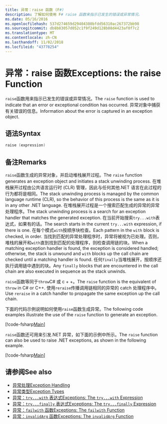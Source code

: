 ```yaml
---
title: 异常：raise 函数 (F#)
description: 了解如何使用 F# raise 函数来指示已发生的错误或异常情况。
ms.date: 05/16/2016
ms.openlocfilehash: 537d274659d29404380bfdd56310ac267372bb98
ms.sourcegitcommit: db8b83057d052c1f9f249d128b08d4423af0f7c2
ms.translationtype: MT
ms.contentlocale: zh-CN
ms.lasthandoff: 11/02/2018
ms.locfileid: "43778254"
---
```

# <a name="exceptions-the-raise-function"></a><span data-ttu-id="3a3b2-103">异常：raise 函数</span><span class="sxs-lookup"><span data-stu-id="3a3b2-103">Exceptions: the raise Function</span></span>

<span data-ttu-id="3a3b2-104">`raise`函数用来指示已发生的错误或异常情况。</span><span class="sxs-lookup"><span data-stu-id="3a3b2-104">The `raise` function is used to indicate that an error or exceptional condition has occurred.</span></span> <span data-ttu-id="3a3b2-105">异常对象中捕获有关错误的信息。</span><span class="sxs-lookup"><span data-stu-id="3a3b2-105">Information about the error is captured in an exception object.</span></span>

## <a name="syntax"></a><span data-ttu-id="3a3b2-106">语法</span><span class="sxs-lookup"><span data-stu-id="3a3b2-106">Syntax</span></span>

```fsharp
raise (expression)
```

## <a name="remarks"></a><span data-ttu-id="3a3b2-107">备注</span><span class="sxs-lookup"><span data-stu-id="3a3b2-107">Remarks</span></span>

<span data-ttu-id="3a3b2-108">`raise`函数生成的异常对象，并启动堆栈展开过程。</span><span class="sxs-lookup"><span data-stu-id="3a3b2-108">The `raise` function generates an exception object and initiates a stack unwinding process.</span></span> <span data-ttu-id="3a3b2-109">在堆栈展开过程由公共语言运行时 (CLR) 管理，因此与任何其他.NET 语言在此过程的行为都将是相同。</span><span class="sxs-lookup"><span data-stu-id="3a3b2-109">The stack unwinding process is managed by the common language runtime (CLR), so the behavior of this process is the same as it is in any other .NET language.</span></span> <span data-ttu-id="3a3b2-110">在堆栈展开过程是一个搜索匹配生成的异常的异常处理程序。</span><span class="sxs-lookup"><span data-stu-id="3a3b2-110">The stack unwinding process is a search for an exception handler that matches the generated exception.</span></span> <span data-ttu-id="3a3b2-111">在当前开始搜索`try...with`表达式，如果有的话。</span><span class="sxs-lookup"><span data-stu-id="3a3b2-111">The search starts in the current `try...with` expression, if there is one.</span></span> <span data-ttu-id="3a3b2-112">在每个模式`with`按顺序块检查。</span><span class="sxs-lookup"><span data-stu-id="3a3b2-112">Each pattern in the `with` block is checked, in order.</span></span> <span data-ttu-id="3a3b2-113">当找到匹配的异常处理程序时，异常将被视为已处理。否则，堆栈的展开和`with`直到找到匹配的处理程序，则检查调用链的块。</span><span class="sxs-lookup"><span data-stu-id="3a3b2-113">When a matching exception handler is found, the exception is considered handled; otherwise, the stack is unwound and `with` blocks up the call chain are checked until a matching handler is found.</span></span> <span data-ttu-id="3a3b2-114">任何`finally`当堆栈展开，按顺序还执行调用链中遇到的块。</span><span class="sxs-lookup"><span data-stu-id="3a3b2-114">Any `finally` blocks that are encountered in the call chain are also executed in sequence as the stack unwinds.</span></span>

<span data-ttu-id="3a3b2-115">`raise`函数等同于`throw`C# 或 c + +。</span><span class="sxs-lookup"><span data-stu-id="3a3b2-115">The `raise` function is the equivalent of `throw` in C# or C++.</span></span> <span data-ttu-id="3a3b2-116">使用`reraise`传播调用链相同的异常的 catch 处理程序中。</span><span class="sxs-lookup"><span data-stu-id="3a3b2-116">Use `reraise` in a catch handler to propagate the same exception up the call chain.</span></span>

<span data-ttu-id="3a3b2-117">下面的代码示例说明如何使用`raise`函数生成异常。</span><span class="sxs-lookup"><span data-stu-id="3a3b2-117">The following code examples illustrate the use of the `raise` function to generate an exception.</span></span>

[!code-fsharp[Main](../../../../samples/snippets/fsharp/lang-ref-2/snippet5801.fs)]

<span data-ttu-id="3a3b2-118">`raise`函数还可用来引发.NET 异常，如下面的示例中所示。</span><span class="sxs-lookup"><span data-stu-id="3a3b2-118">The `raise` function can also be used to raise .NET exceptions, as shown in the following example.</span></span>

[!code-fsharp[Main](../../../../samples/snippets/fsharp/lang-ref-2/snippet5802.fs)]

## <a name="see-also"></a><span data-ttu-id="3a3b2-119">请参阅</span><span class="sxs-lookup"><span data-stu-id="3a3b2-119">See also</span></span>

- [<span data-ttu-id="3a3b2-120">异常处理</span><span class="sxs-lookup"><span data-stu-id="3a3b2-120">Exception Handling</span></span>](index.md)
- [<span data-ttu-id="3a3b2-121">异常类型</span><span class="sxs-lookup"><span data-stu-id="3a3b2-121">Exception Types</span></span>](exception-types.md)
- [<span data-ttu-id="3a3b2-122">异常：`try...with` 表达式</span><span class="sxs-lookup"><span data-stu-id="3a3b2-122">Exceptions: The `try...with` Expression</span></span>](the-try-with-expression.md)
- [<span data-ttu-id="3a3b2-123">异常：`try...finally` 表达式</span><span class="sxs-lookup"><span data-stu-id="3a3b2-123">Exceptions: The `try...finally` Expression</span></span>](the-try-finally-expression.md)
- [<span data-ttu-id="3a3b2-124">异常：`failwith` 函数</span><span class="sxs-lookup"><span data-stu-id="3a3b2-124">Exceptions: The `failwith` Function</span></span>](the-failwith-function.md)
- [<span data-ttu-id="3a3b2-125">异常：`invalidArg` 函数</span><span class="sxs-lookup"><span data-stu-id="3a3b2-125">Exceptions: The `invalidArg` Function</span></span>](the-invalidArg-function.md)
